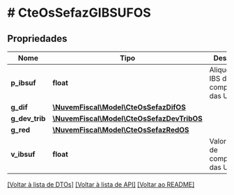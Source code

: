 # # CteOsSefazGIBSUFOS

## Propriedades

Nome | Tipo | Descrição | Comentários
------------ | ------------- | ------------- | -------------
**p_ibsuf** | **float** | Aliquota do IBS de competência das UF. |
**g_dif** | [**\NuvemFiscal\Model\CteOsSefazDifOS**](CteOsSefazDifOS.md) |  | [optional]
**g_dev_trib** | [**\NuvemFiscal\Model\CteOsSefazDevTribOS**](CteOsSefazDevTribOS.md) |  | [optional]
**g_red** | [**\NuvemFiscal\Model\CteOsSefazRedOS**](CteOsSefazRedOS.md) |  | [optional]
**v_ibsuf** | **float** | Valor do IBS de competência das UF. |

[[Voltar à lista de DTOs]](../../README.md#models) [[Voltar à lista de API]](../../README.md#endpoints) [[Voltar ao README]](../../README.md)
